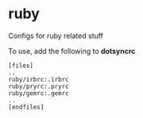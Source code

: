 ruby
====

Configs for ruby related stuff

To use, add the following to **dotsyncrc**

    [files]
    ..
    ruby/irbrc:.irbrc
    ruby/pryrc:.pryrc
    ruby/gemrc:.gemrc
    ..
    [endfiles]

